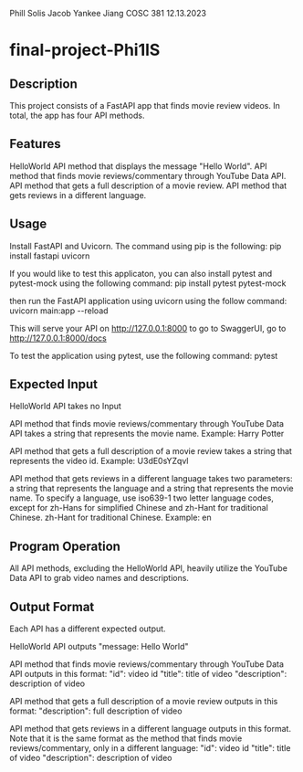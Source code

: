 Phill Solis
Jacob Yankee
Jiang COSC 381
12.13.2023

# final-project-Phi1lS

## Description
This project consists of a FastAPI app that finds movie review videos. In total, the 
app has four API methods.

## Features
HelloWorld API method that displays the message "Hello World".
API method that finds movie reviews/commentary through YouTube Data API.
API method that gets a full description of a movie review.
API method that gets reviews in a different language.

## Usage
Install FastAPI and Uvicorn. The command using pip is the following:
pip install fastapi uvicorn

If you would like to test this applicaton, you can also install pytest and pytest-mock using the following command:
pip install pytest pytest-mock

then run the FastAPI application using uvicorn using the follow command:
uvicorn main:app --reload

This will serve your API on http://127.0.0.1:8000
to go to SwaggerUI, go to http://127.0.0.1:8000/docs

To test the application using pytest, use the following command:
pytest

## Expected Input
HelloWorld API takes no Input

API method that finds movie reviews/commentary through YouTube Data API takes a string that represents the movie name. Example: Harry Potter

API method that gets a full description of a movie review takes a string that represents the video id. Example: U3dE0sYZqvl

API method that gets reviews in a different language takes two parameters: a string that represents the language and a string that represents the movie name.
To specify a language, use iso639-1 two letter language codes, except for zh-Hans for simplified Chinese and zh-Hant for traditional Chinese.
zh-Hant for traditional Chinese. Example: en

## Program Operation
All API methods, excluding the HelloWorld API, heavily utilize the YouTube Data API to grab video names and descriptions.

## Output Format
Each API has a different expected output.

HelloWorld API outputs "message: Hello World"

API method that finds movie reviews/commentary through YouTube Data API outputs in this format:
"id": video id
"title": title of video
"description": description of video

API method that gets a full description of a movie review outputs in this format:
"description": full description of video


API method that gets reviews in a different language outputs in this format. Note that it is the same format as the method that finds movie reviews/commentary, only in a different language:
"id": video id
"title": title of video
"description": description of video
